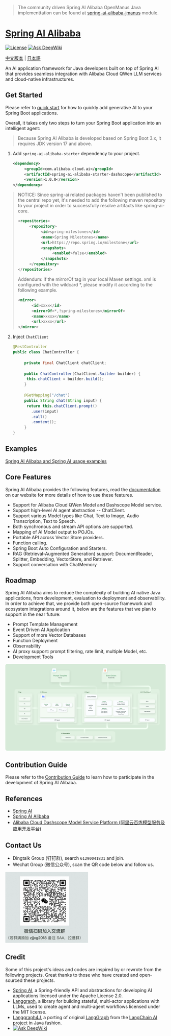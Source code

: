 > The community driven Spring AI Alibaba OpenManus Java implementtation can be found
> at [spring-ai-alibaba-jmanus](./spring-ai-alibaba-jmanus) module.

# [Spring AI Alibaba](https://java2ai.com)

[![License](https://img.shields.io/badge/license-Apache%202-4EB1BA.svg)](https://www.apache.org/licenses/LICENSE-2.0.html)  [![Ask DeepWiki](https://deepwiki.com/badge.svg)](https://deepwiki.com/alibaba/spring-ai-alibaba)

[中文版本](./README-zh.md) | [日本語](./README-ja.md)

An AI application framework for Java developers built on top of Spring AI that provides seamless integration with
Alibaba Cloud QWen LLM services and cloud-native infrastructures.

## Get Started

Please refer to [quick start](https://java2ai.com/docs/dev/get-started/) for how to quickly add generative AI to your
Spring Boot applications.

Overall, it takes only two steps to turn your Spring Boot application into an intelligent agent:

> Because Spring AI Alibaba is developed based on Spring Boot 3.x, it requires JDK version 17 and above.

1. Add `spring-ai-alibaba-starter` dependency to your project.

   ```xml
   <dependency>
        <groupId>com.alibaba.cloud.ai</groupId>
        <artifactId>spring-ai-alibaba-starter-dashscope</artifactId>
        <version>1.0.0</version>
   </dependency>
   ```

> NOTICE: Since spring-ai related packages haven't been published to the central repo yet, it's needed to add the
> following maven repository to your project in order to successfully resolve artifacts like spring-ai-core.
>
> ```xml
 > <repositories>
 >      <repository>
 >           <id>spring-milestones</id>
 >           <name>Spring Milestones</name>
 >           <url>https://repo.spring.io/milestone</url>
 >           <snapshots>
 >                <enabled>false</enabled>
 >           </snapshots>
 >      </repository>
 > </repositories>
 > ```
>
> Addendum: If the mirrorOf tag in your local Maven settings. xml is configured with the wildcard *, please modify it
> according to the following example.
>
> ```xml
> <mirror>
>       <id>xxxx</id>
>       <mirrorOf>*,!spring-milestones</mirrorOf>
>       <name>xxxx</name>
>       <url>xxxx</url>
> </mirror>
> ```

2. Inject `ChatClient`

   ```java
   @RestController
   public class ChatController {
   
        private final ChatClient chatClient;
   
        public ChatController(ChatClient.Builder builder) {
         this.chatClient = builder.build();
        }
   
        @GetMapping("/chat")
        public String chat(String input) {
         return this.chatClient.prompt()
           .user(input)
           .call()
           .content();
        }
   }
   ```

## Examples

[Spring AI Alibaba and Spring AI usage examples](https://github.com/springaialibaba/spring-ai-alibaba-examples)

## Core Features

Spring AI Alibaba provides the following features, read the [documentation](https://java2ai.com/) on our website for
more details of how to use these features.

* Support for Alibaba Cloud QWen Model and Dashscope Model service.
* Support high-level AI agent abstraction -- ChatClient.
* Support various Model types like Chat, Text to Image, Audio Transcription, Text to Speech.
* Both synchronous and stream API options are supported.
* Mapping of AI Model output to POJOs.
* Portable API across Vector Store providers.
* Function calling.
* Spring Boot Auto Configuration and Starters.
* RAG (Retrieval-Augmented Generation) support: DocumentReader, Splitter, Embedding, VectorStore, and Retriever.
* Support conversation with ChatMemory

## Roadmap

Spring AI Alibaba aims to reduce the complexity of building AI native Java applications, from development, evaluation to
deployment and observability. In order to achieve that, we provide both open-source framework and ecosystem integrations
around it, below are the features that we plan to support in the near future:

* Prompt Template Management
* Event Driven AI Application
* Support of more Vector Databases
* Function Deployment
* Observability
* AI proxy support: prompt filtering, rate limit, multiple Model, etc.
* Development Tools

![ai-native-architecture](./docs/imgs/spring-ai-alibaba-arch.png)

## Contribution Guide

Please refer to the [Contribution Guide](./CONTRIBUTING.md) to learn how to participate in the development of Spring AI
Alibaba.

## References

* [Spring AI](https://docs.spring.io/spring-ai/reference/index.html)
* [Spring AI Alibaba](https://java2ai.com/docs/dev/overview/)
* [Alibaba Cloud Dashscope Model Service Platform (阿里云百炼模型服务及应用开发平台)](https://help.aliyun.com/zh/model-studio/getting-started/what-is-model-studio/)

## Contact Us

* Dingtalk Group (钉钉群), search `61290041831` and join.
* Wechat Group (微信公众号), scan the QR code below and follow us.

<img src="./docs/imgs/wechat-account.png" style="width:260px;"/>

## Credit

Some of this project's ideas and codes are inspired by or rewrote from the following projects. Great thanks to those who
have created and open-sourced these projects.

* [Spring AI](https://github.com/spring-projects/spring-ai), a Spring-friendly API and abstractions for developing AI
  applications licensed under the Apache License 2.0.
* [Langgraph](https://github.com/langchain-ai/langgraph), a library for building stateful, multi-actor applications with
  LLMs, used to create agent and multi-agent workflows licensed under the MIT license.
* [Langgraph4J](https://github.com/bsorrentino/langgraph4j), a porting of
  original [LangGraph](https://github.com/langchain-ai/langgraph) from
  the [LangChain AI project](https://github.com/langchain-ai) in Java fashion.
* [![Ask DeepWiki](https://deepwiki.com/badge.svg)](https://deepwiki.com/w9lsky/spring-ai-alibaba)
